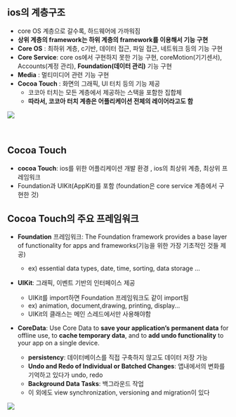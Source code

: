 ## ios의 계층구조
  - core OS 계층으로 갈수록, 하드웨어에 가까워짐
  - **상위 계층의 framework는 하위 계층의 framework를 이용해서 기능 구현**
  - **Core OS** : 최하위 계층, c기반, 데이터 접근, 파일 접근, 네트워크 등의 기능 구현
  - **Core Service**: core os에서 구현하지 못한 기능 구현, coreMotion(기기센서), Accounts(계정 관리), **Foundation(데이터 관리)** 기능 구현
  - **Media** : 멀티미디어 관련 기능 구현
  - **Cocoa Touch** : 화면의 그래픽, UI 터치 등의 기능 제공
     - 코코아 터치는 모든 계층에서 제공하는 스택을 포함한 집합체 
     - **따라서, 코코아 터치 계층은 어플리케이션 전체의 레이어라고도 함**
  
![ ](https://brody424.github.io/images/ios/ios_layer.png)

<br>

## Cocoa Touch

- **cocoa Touch**: ios를 위한 어플리케이션 개발 환경 , ios의 최상위 계층,  최상위 프레임워크
-  Foundation과 UIKit(AppKit)를 포함 (foundation은 core service 계층에서 구현한 것)

## Cocoa Touch의 주요 프레임워크
- **Foundation** 프레임워크: The Foundation framework provides a base layer of functionality for apps and frameworks(기능을 위한 가장 기초적인 것들 제공)
  - ex) essential data types, date, time, sorting, data storage ...
- **UIKit**: 그래픽, 이벤트 기반의 인터페이스 제공
  - UIKit를 import하면 Foundation 프레임워크도 같이 import됨 
  - ex) animation, document,drawing, printing, display... 
  - UIKit의 클래스는 메인 스레드에서만 사용해야함

- **CoreData**: Use Core Data to **save your application’s permanent data** for offline use, to **cache temporary data**, and to **add undo functionality** to your app on a single device.
  - **persistency**: 데이터베이스를 직접 구축하지 않고도 데이터 저장 가능 
  - **Undo and Redo of Individual or Batched Changes**: 앱내에서의 변화를 기억하고 있다가 undo, redo
  - **Background Data Tasks**: 백그라운드 작업
  - 이 외에도 view synchronization, versioning and migration이 있다


![ ](https://media.vlpt.us/post-images/wan088/f559c1e0-bfef-11e9-9a74-2157d61cdf8e/1110.png)




